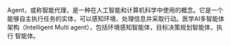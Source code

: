 Agent，或称智能代理，是一种在人工智能和计算机科学中使用的概念。它是一个能够自主执行任务的实体，可以感知环境、处理信息并采取行动。医学AI多智能体架构（Intelligent Multi agent），包括环境感知智能体，目标决策规划智能体，执行
智能体。
